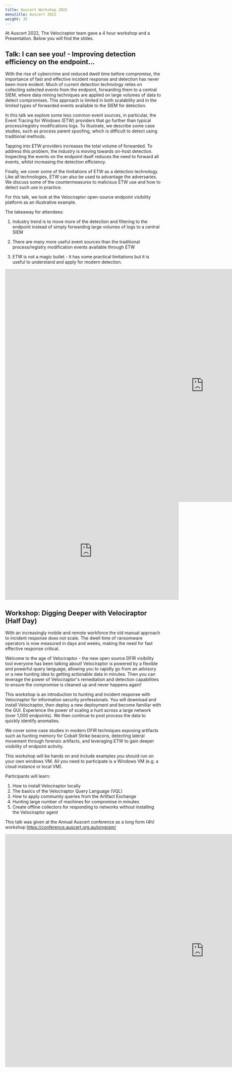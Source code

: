 ```yaml
---
title: Auscert Workshop 2022
menutitle: Auscert 2022
weight: 35
---
```


At Auscert 2022, The Velociraptor team gave a 4 hour workshop and a
Presentation. Below you will find the slides.

## Talk: I can see you! - Improving detection efficiency on the endpoint…

With the rise of cybercrime and reduced dwell time before compromise,
the importance of fast and effective incident response and detection
has never been more evident. Much of current detection technology
relies on collecting selected events from the endpoint, forwarding
them to a central SIEM, where data mining techniques are applied on
large volumes of data to detect compromises. This approach is limited
in both scalability and in the limited types of forwarded events
available to the SIEM for detection.

In this talk we explore some less common event sources, in particular,
the Event Tracing for Windows (ETW) providers that go further than
typical process/registry modifications logs. To illustrate, we
describe some case studies, such as process parent spoofing, which is
difficult to detect using traditional methods.

Tapping into ETW providers increases the total volume of forwarded. To
address this problem, the industry is moving towards on-host
detection. Inspecting the events on the endpoint itself reduces the
need to forward all events, whilst increasing the detection
efficiency.

Finally, we cover some of the limitations of ETW as a detection
technology. Like all technologies, ETW can also be used to advantage
the adversaries. We discuss some of the countermeasures to malicious
ETW use and how to detect such use in practice.

For this talk, we look at the Velociraptor open-source endpoint
visibility platform as an illustrative example.

The takeaway for attendees:

1. Industry trend is to move more of the detection and filtering to
   the endpoint instead of simply forwarding large volumes of logs to
   a central SIEM

2. There are many more useful event sources than the traditional
   process/registry modification events available through ETW

3. ETW is not a magic bullet - it has some practical limitations but
   it is useful to understand and apply for modern detection.


<iframe src="https://docs.google.com/presentation/d/e/2PACX-1vTsDqy_0Vy1SzV3kQ_j5rfl3S5xL1pwKSLHat73VBFgSe_cNNTo80Ds2cJNad2wt588Al_29Vudtieg/embed?start=false&loop=false&delayms=3000" frameborder="0" width="1280" height="749" allowfullscreen="true" mozallowfullscreen="true" webkitallowfullscreen="true"></iframe>

<iframe width="560" height="315" src="https://www.youtube.com/embed/lfkHBzXqA1g" title="YouTube video player" frameborder="0" allow="accelerometer; autoplay; clipboard-write; encrypted-media; gyroscope; picture-in-picture" allowfullscreen></iframe>

## Workshop: Digging Deeper with Velociraptor (Half Day)

With an increasingly mobile and remote workforce the old manual
approach to incident response does not scale. The dwell time of
ransomware operators is now measured in days and weeks, making the
need for fast effective response critical.

Welcome to the age of Velociraptor - the new open source DFIR
visibility tool everyone has been talking about! Velociraptor is
powered by a flexible and powerful query language, allowing you to
rapidly go from an advisory or a new hunting idea to getting
actionable data in minutes. Then you can leverage the power of
Velociraptor's remediation and detection capabilities to ensure the
compromise is cleaned up and never happens again!

This workshop is an introduction to hunting and incident response with
Velociraptor for information security professionals. You will download
and install Velociraptor, then deploy a new deployment and become
familiar with the GUI. Experience the power of scaling a hunt across a
large network (over 1,000 endpoints). We then continue to post process
the data to quickly identify anomalies.

We cover some case studies in modern DFIR techniques exposing
artifacts such as hunting memory for Cobalt Strike beacons, detecting
lateral movement through forensic artifacts, and leveraging ETW to
gain deeper visibility of endpoint activity.

This workshop will be hands on and include examples you should run on
your own windows VM. All you need to participate is a Windows VM
(e.g. a cloud instance or local VM).

Participants will learn:
1. How to install Velociraptor locally
2. The basics of the Velociraptor Query Language (VQL)
3. How to apply community queries from the Artifact Exchange
4. Hunting large number of machines for compromise in minutes
5. Create offline collectors for responding to networks without
   installing the Velociraptor agent

This talk was given at the Annual Auscert conference as a long form (4h) workshop
https://conference.auscert.org.au/program/


<iframe src="https://docs.google.com/presentation/d/e/2PACX-1vTKbAGMDDAhgTn33FbTXPGY8gYlL1ueCoIn-gERwbxXyRdyadKOcg9ho1Y-RGUmi4MbbwVe1g5Xszr2/embed?start=false&loop=false&delayms=3000" frameborder="0" width="1280" height="749" allowfullscreen="true" mozallowfullscreen="true" webkitallowfullscreen="true"></iframe>
